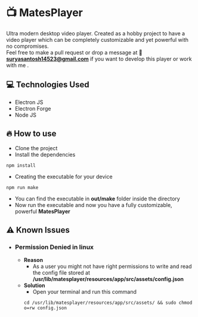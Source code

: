 # :tv: MatesPlayer
Ultra modern desktop video player. Created as a hobby project to have a video player which can be completely customizable and yet powerful with no compromises.<br />
Feel free to make a pull request or drop a message at :email: **suryasantosh14523@gmail.com** if you want to develop this player or work with me .
## :computer: Technologies Used
* Electron JS
* Electron Forge
* Node JS

## :fire: How to use
* Clone the project
* Install the dependencies
```
npm install
```

* Creating the executable for your device
```
npm run make
```

* You can find the executable in **out/make** folder inside the directory
* Now run the executable and now you have a fully customizable, powerful **MatesPlayer**

## :warning: Known Issues

* ### Permission Denied in linux
  * **Reason**
    * As a user you might not have right permissions to write and read the config file stored at **/usr/lib/matesplayer/resources/app/src/assets/config.json**
  * **Solution**
    * Open your terminal and run this command
    ```
    cd /usr/lib/matesplayer/resources/app/src/assets/ && sudo chmod o=rw config.json
    ```
